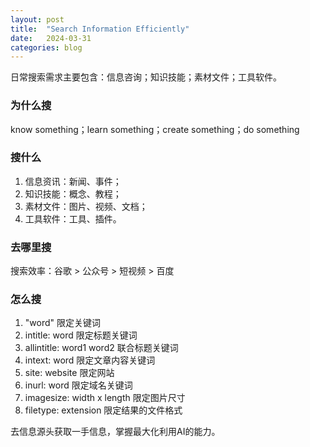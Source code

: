 ```yaml
---
layout: post
title:  "Search Information Efficiently"
date:   2024-03-31
categories: blog
---
```


日常搜索需求主要包含：信息咨询；知识技能；素材文件；工具软件。

### 为什么搜
know something；learn something；create something；do something

### 搜什么
1. 信息资讯：新闻、事件；
2. 知识技能：概念、教程；
3. 素材文件：图片、视频、文档；
4. 工具软件：工具、插件。

### 去哪里搜
搜索效率：谷歌 > 公众号 > 短视频 > 百度

### 怎么搜
1. "word" 限定关键词
2. intitle: word 限定标题关键词
3. allintitle: word1 word2 联合标题关键词
4. intext: word 限定文章内容关键词
5. site: website 限定网站
6. inurl: word 限定域名关键词
7. imagesize: width x length 限定图片尺寸
8. filetype: extension 限定结果的文件格式

去信息源头获取一手信息，掌握最大化利用AI的能力。
